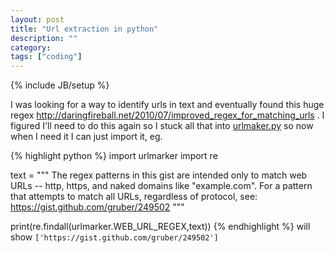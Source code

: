 ```yaml
---
layout: post
title: "Url extraction in python"
description: ""
category:
tags: ["coding"]
---
```

{% include JB/setup %}

I was looking for a way to identify urls in text and eventually found this huge regex <http://daringfireball.net/2010/07/improved_regex_for_matching_urls> . I figured I'll need to do this again so I stuck all that into [urlmaker.py](https://github.com/rcompton/ryancompton.net/blob/master/assets/praw_drugs/urlmarker.py) so now when I need it I can just import it, eg.

{% highlight python %}
import urlmarker
import re

text = """
The regex patterns in this gist are intended only to match web URLs -- http,
https, and naked domains like "example.com". For a pattern that attempts to
match all URLs, regardless of protocol, see: https://gist.github.com/gruber/249502
"""

print(re.findall(urlmarker.WEB_URL_REGEX,text))
{% endhighlight %}
will show `['https://gist.github.com/gruber/249502']`
